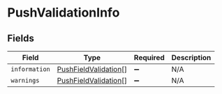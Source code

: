 # PushValidationInfo


## Fields

| Field                                                               | Type                                                                | Required                                                            | Description                                                         |
| ------------------------------------------------------------------- | ------------------------------------------------------------------- | ------------------------------------------------------------------- | ------------------------------------------------------------------- |
| `information`                                                       | [PushFieldValidation](../../models/shared/pushfieldvalidation.md)[] | :heavy_minus_sign:                                                  | N/A                                                                 |
| `warnings`                                                          | [PushFieldValidation](../../models/shared/pushfieldvalidation.md)[] | :heavy_minus_sign:                                                  | N/A                                                                 |